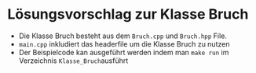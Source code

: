 # Lösungsvorschlag zur Klasse Bruch

- Die Klasse Bruch besteht aus dem `Bruch.cpp` und `Bruch.hpp` File.
- `main.cpp` inkludiert das headerfile um die Klasse Bruch zu nutzen
- Der Beispielcode kan ausgeführt werden indem man `make run` im Verzeichnis `Klasse_Bruch`ausführt